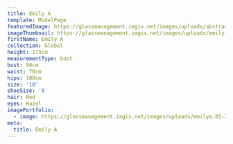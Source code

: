 ```yaml
---
title: Emily A
template: ModelPage
featuredImage: https://glassmanagement.imgix.net/images/uploads/abstract-analog-art-390089.jpg
imageThumbnail: https://glassmanagement.imgix.net/images/uploads/emily-a-1111.jpg
firstName: Emily A
collection: Global
height: 173cm
measurementType: bust
bust: 90cm
waist: 70cm
hips: 100cm
size: '10'
shoeSize: '8'
hair: Red
eyes: Hazel
imagePortfolio:
  - image: https://glassmanagement.imgix.net/images/uploads/emilya.01-2.jpg
meta:
  title: Emily A
---
```


